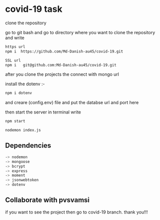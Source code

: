 #                                                      covid-19 task

clone the repository

go to git bash and go to directory where you want to clone the repository and write 


```bash
https url
npm i  https://github.com/Md-Danish-au45/covid-19.git 

SSL url
npm i   git@github.com:Md-Danish-au45/covid-19.git
```

after you clone the projects the connect with mongo url

install the dotenv :- 
```bash
npm i dotenv
```


and creare (config.env) file  and put the databse url and port here

then start the server in terminal
write 
```bash
npm start
```

```bash
nodemon index.js
```

## Dependencies

```bash
-> nodemon
-> mongoose 
-> bcrypt 
-> express 
-> moment 
-> jsonwebtoken 
-> dotenv 

```

## Collaborate with pvsvamsi

if you want to see the project then go to covid-19 branch.
thank you!!!

